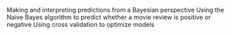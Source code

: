Making and interpreting predictions from a Bayesian perspective
Using the Naive Bayes algorithm to predict whether a movie review is positive or negative
Using cross validation to optimize models

